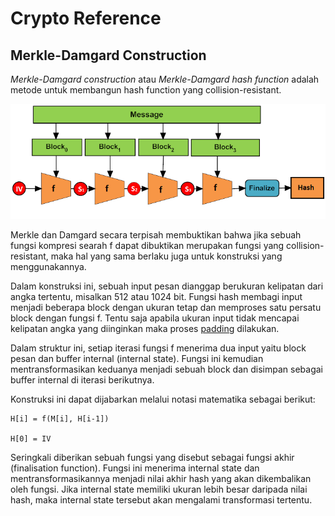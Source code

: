 # Crypto Reference

## Merkle-Damgard Construction

_Merkle-Damgard construction_ atau _Merkle-Damgard hash function_ adalah metode untuk membangun hash function yang collision-resistant.

![Merkle-Damgard Structure](struktur.png)

Merkle dan Damgard secara terpisah membuktikan bahwa jika sebuah fungsi kompresi searah f dapat dibuktikan merupakan fungsi yang collision-resistant, maka hal yang sama berlaku juga untuk konstruksi yang menggunakannya.

Dalam konstruksi ini, sebuah input pesan dianggap berukuran kelipatan dari angka tertentu, misalkan 512 atau 1024 bit. Fungsi hash membagi input menjadi beberapa block dengan ukuran tetap dan memproses satu persatu block dengan fungsi f. Tentu saja apabila ukuran input tidak mencapai kelipatan angka yang diinginkan maka proses [padding](../../padding.md) dilakukan.

Dalam struktur ini, setiap iterasi fungsi f menerima dua input yaitu block pesan dan buffer internal (internal state). Fungsi ini kemudian mentransformasikan keduanya menjadi sebuah block dan disimpan sebagai buffer internal di iterasi berikutnya.

Konstruksi ini dapat dijabarkan melalui notasi matematika sebagai berikut:

```
H[i] = f(M[i], H[i-1])

H[0] = IV
```

Seringkali diberikan sebuah fungsi yang disebut sebagai fungsi akhir (finalisation function). Fungsi ini menerima internal state dan mentransformasikannya menjadi nilai akhir hash yang akan dikembalikan oleh fungsi. Jika internal state memiliki ukuran lebih besar daripada nilai hash, maka internal state tersebut akan mengalami transformasi tertentu.
